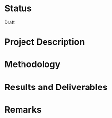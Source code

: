 <!--Chinese language comparison included 包含汉语对照-->
# Status 

Draft

# Project Description



# Methodology 



# Results and Deliverables 



# Remarks 
